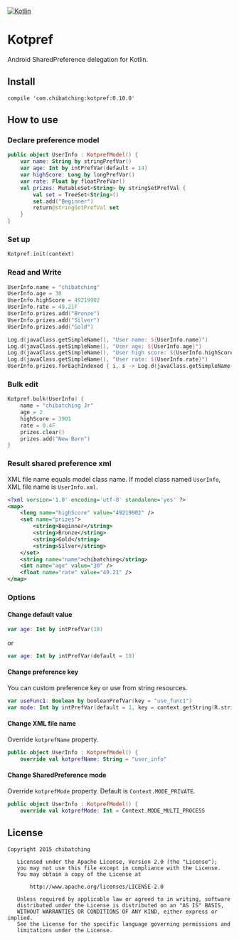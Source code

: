 [![Kotlin](https://img.shields.io/badge/Kotlin-1.0.0--beta--4584-blue.svg)](https://kotlinlang.org/)

# Kotpref

Android SharedPreference delegation for Kotlin.

## Install

```
compile 'com.chibatching:kotpref:0.10.0'
```

## How to use

### Declare preference model

```kotlin
public object UserInfo : KotprefModel() {
    var name: String by stringPrefVar()
    var age: Int by intPrefVar(default = 14)
    var highScore: Long by longPrefVar()
    var rate: Float by floatPrefVar()
    val prizes: MutableSet<String> by stringSetPrefVal {
        val set = TreeSet<String>()
        set.add("Beginner")
        return@stringSetPrefVal set
    }
}
```

### Set up

```kotlin
Kotpref.init(context)
```

### Read and Write

```kotlin
UserInfo.name = "chibatching"
UserInfo.age = 30
UserInfo.highScore = 49219902
UserInfo.rate = 49.21F
UserInfo.prizes.add("Bronze")
UserInfo.prizes.add("Silver")
UserInfo.prizes.add("Gold")

Log.d(javaClass.getSimpleName(), "User name: ${UserInfo.name}")
Log.d(javaClass.getSimpleName(), "User age: ${UserInfo.age}")
Log.d(javaClass.getSimpleName(), "User high score: ${UserInfo.highScore}")
Log.d(javaClass.getSimpleName(), "User rate: ${UserInfo.rate}")
UserInfo.prizes.forEachIndexed { i, s -> Log.d(javaClass.getSimpleName(), "prize[$i]: ${s}") }
```

### Bulk edit

```kotlin
Kotpref.bulk(UserInfo) {
    name = "chibatching Jr"
    age = 2
    highScore = 3901
    rate = 0.4F
    prizes.clear()
    prizes.add("New Born")
}
```

### Result shared preference xml

XML file name equals model class name. If model class named `UserInfo`, XML file name is `UserInfo.xml`.

```xml
<?xml version='1.0' encoding='utf-8' standalone='yes' ?>
<map>
    <long name="highScore" value="49219902" />
    <set name="prizes">
        <string>Beginner</string>
        <string>Bronze</string>
        <string>Gold</string>
        <string>Silver</string>
    </set>
    <string name="name">chibatching</string>
    <int name="age" value="30" />
    <float name="rate" value="49.21" />
</map>
```

### Options

#### Change default value

```kotlin
var age: Int by intPrefVar(18)
```

or

```kotlin
var age: Int by intPrefVar(default = 18)
```

#### Change preference key

You can custom preference key or use from string resources.

```kotlin
var useFunc1: Boolean by booleanPrefVar(key = "use_func1")
var mode: Int by intPrefVar(default = 1, key = context.getString(R.string.pref_mode))
```

#### Change XML file name

Override `kotprefName` property.

```kotlin
public object UserInfo : KotprefModel() {
    override val kotprefName: String = "user_info"
```

#### Change SharedPreference mode

Override `kotprefMode` property. Default is `Context.MODE_PRIVATE`.

```kotlin
public object UserInfo : KotprefModel() {
    override val kotprefMode: Int = Context.MODE_MULTI_PROCESS
```

## License

```
Copyright 2015 chibatching

   Licensed under the Apache License, Version 2.0 (the "License");
   you may not use this file except in compliance with the License.
   You may obtain a copy of the License at

       http://www.apache.org/licenses/LICENSE-2.0

   Unless required by applicable law or agreed to in writing, software
   distributed under the License is distributed on an "AS IS" BASIS,
   WITHOUT WARRANTIES OR CONDITIONS OF ANY KIND, either express or implied.
   See the License for the specific language governing permissions and
   limitations under the License.
```
